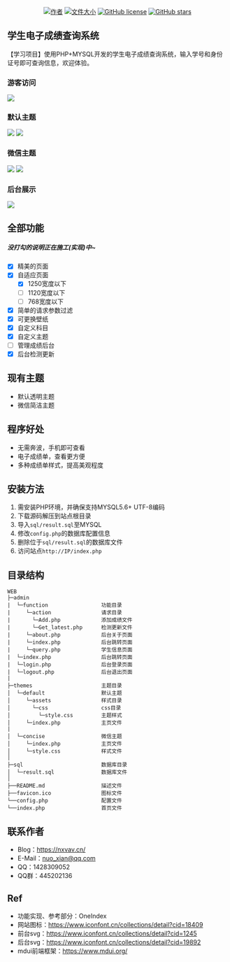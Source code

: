 
<p align="center">
  <a href="https://github.com/nuoxi4n"><img alt="作者" src="https://img.shields.io/badge/Author-nuoxi4n-blueviolet"></a>
  <a href="https://github.com/nuoxi4n/Beautiful-Report-Card"><img alt="文件大小" src="https://img.shields.io/github/repo-size/nuoxi4n/Beautiful-Report-Card"></a>
  <a href="https://github.com/nuoxi4n/Beautiful-Report-Card/blob/master/LICENSE"><img alt="GitHub license" src="https://img.shields.io/github/license/nuoxi4n/Beautiful-Report-Card"></a>
  <a href="https://github.com/nuoxi4n/Beautiful-Report-Card/stargazers"><img alt="GitHub stars" src="https://img.shields.io/github/stars/nuoxi4n/Beautiful-Report-Card?style=social"></a>
</p>

## 学生电子成绩查询系统
【学习项目】使用PHP+MYSQL开发的学生电子成绩查询系统，输入学号和身份证号即可查询信息，欢迎体验。
### 游客访问
![](https://profile-counter.glitch.me/Beautiful-Report-Card/count.svg)
### 默认主题
![](https://mpimg.cn/view.php/e6c7e09d7f463caa421384a871c2b002.png)
![](https://mpimg.cn/view.php/2fb50a27410530ce40cf606ab79cd7c3.png)
### 微信主题
![](https://mpimg.cn/view.php/cbe2b8fdc0c7254cb2c76e6d59548f1b.png)
![](https://mpimg.cn/view.php/e897469a090a17214f66807ab616d2d5.png)
### 后台展示
![](https://mpimg.cn/view.php/b92d74347a3c571abc290f1b8f0efcbd.png)
## 全部功能
##### 没打勾的说明正在施工(实现)中~
- [x] 精美的页面
- [x] 自适应页面
    - [x] 1250宽度以下
    - [ ] 1120宽度以下
    - [ ] 768宽度以下
- [x] 简单的请求参数过滤
- [x] 可更换壁纸
- [x] 自定义科目
- [x] 自定义主题
- [ ] 管理成绩后台
- [x] 后台检测更新
## 现有主题
* 默认透明主题
* 微信简洁主题
## 程序好处
* 无需奔波，手机即可查看
* 电子成绩单，查看更方便
* 多种成绩单样式，提高美观程度
## 安装方法
1. 需安装PHP环境，并确保支持MYSQL5.6+ UTF-8编码
2. 下载源码解压到站点根目录
3. 导入`sql/result.sql`至MYSQL
4. 修改`config.php`的数据库配置信息
5. 删除位于`sql/result.sql`的数据库文件
6. 访问站点`http://IP/index.php`
## 目录结构
```
WEB
├─admin
|  └─function                 功能目录
|     └─action                请求目录
|       └─Add.php             添加成绩文件
|       └─Get_latest.php      检测更新文件
|     └─about.php             后台关于页面
|     └─index.php             后台跳转页面
|     └─query.php             学生信息页面
|  └─index.php                后台跳转页面
|  └─login.php                后台登录页面
|  └─logout.php               后台退出页面
|
├─themes                      主题目录
│  └─default                  默认主题
│     └─assets                样式目录
│       └─css                 css目录
│         └─style.css         主题样式
│     └─index.php             主页文件
|
│  └─concise                  微信主题
│     └─index.php             主页文件
│     └─style.css             样式文件
│
├─sql                         数据库目录
│  └─result.sql               数据库文件
│
├──README.md                  描述文件
├──favicon.ico                图标文件
└──config.php                 配置文件
└──index.php                  首页文件
```
## 联系作者
* Blog：https://nxvav.cn/
* E-Mail：nuo_xian@qq.com
* QQ：1428309052
* QQ群：445202136
## Ref
* 功能实现、参考部分：OneIndex
* 网站图标：https://www.iconfont.cn/collections/detail?cid=18409
* 前台svg：https://www.iconfont.cn/collections/detail?cid=1245
* 后台svg：https://www.iconfont.cn/collections/detail?cid=19892
* mdui前端框架：https://www.mdui.org/
